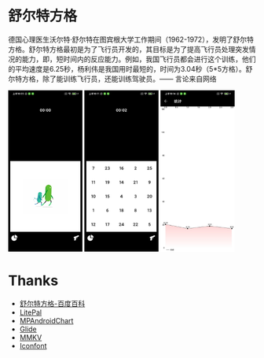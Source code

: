 # 舒尔特方格
德国心理医生沃尔特·舒尔特在图宾根大学工作期间（1962-1972），发明了舒尔特方格。舒尔特方格最初是为了飞行员开发的，其目标是为了提高飞行员处理突发情况的能力，即，短时间内的反应能力。例如，我国飞行员都会进行这个训练，他们的平均速度是6.25秒，杨利伟是我国用时最短的，时间为3.04秒（5*5方格）。舒尔特方格，除了能训练飞行员，还能训练驾驶员。—— 言论来自网络

<img src="https://github.com/trueAndroidfans/SchulteGrid/blob/master/image/4.jpg" width="30%" /> <img src="https://github.com/trueAndroidfans/SchulteGrid/blob/master/image/5.jpg" width="30%" /> <img src="https://github.com/trueAndroidfans/SchulteGrid/blob/master/image/6.jpg" width="30%" />

# Thanks
+ [舒尔特方格-百度百科](https://baike.baidu.com/item/%E8%88%92%E5%B0%94%E7%89%B9%E6%96%B9%E6%A0%BC/5372437?fr=aladdin)
+ [LitePal](https://github.com/guolindev/LitePal)
+ [MPAndroidChart](https://github.com/PhilJay/MPAndroidChart)
+ [Glide](https://github.com/bumptech/glide)
+ [MMKV](https://github.com/Tencent/MMKV)
+ [Iconfont](https://www.iconfont.cn/)
